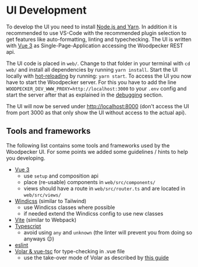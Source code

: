 # UI Development

To develop the UI you need to install [Node.js and Yarn](/docs/development/getting-started#nodejs--yarn). In addition it is recommended to use VS-Code with the recommended plugin selection to get features like auto-formatting, linting and typechecking. The UI is written with [Vue 3](https://v3.vuejs.org/) as Single-Page-Application accessing the Woodpecker REST api.

The UI code is placed in `web/`. Change to that folder in your terminal with `cd web/` and install all dependencies by running `yarn install`. Start the UI locally with [hot-reloading](https://stackoverflow.com/a/41429055/8461267) by running: `yarn start`. To access the UI you now have to start the Woodpecker server.
For this you have to add the line `WOODPECKER_DEV_WWW_PROXY=http://localhost:3000` to your `.env` config and start the server after that as explained in the [debugging](/docs/development/getting-started#debugging) section.

The UI will now be served under [http://localhost:8000](http://localhost:8000) (don't access the UI from port 3000 as that only show the UI without access to the actual api).

## Tools and frameworks

The following list contains some tools and frameworks used by the Woodpecker UI. For some points we added some guidelines / hints to help you developing.

- [Vue 3](https://v3.vuejs.org/)
  - use `setup` and composition api
  - place (re-usable) components in `web/src/components/`
  - views should have a route in `web/src/router.ts` and are located in `web/src/views/`
- [Windicss](https://windicss.org/) (similar to Tailwind)
  - use Windicss classes where possible
  - if needed extend the Windicss config to use new classes
- [Vite](https://vitejs.dev/) (similar to Webpack)
- [Typescript](https://www.typescriptlang.org/)
  - avoid using `any` and `unknown` (the linter will prevent you from doing so anyways :wink:)
- [eslint](https://eslint.org/)
- [Volar & vue-tsc](https://github.com/johnsoncodehk/volar/) for type-checking in .vue file
  - use the take-over mode of Volar as described by [this guide](https://github.com/johnsoncodehk/volar/discussions/471)
